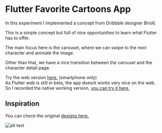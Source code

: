 # Flutter Favorite Cartoons App

In this experiment I implemented a concept from Dribbble designer Brio6.

This is a simple concept but full of nice opportunities to learn what Flutter has to offer.

The main focus here is the carousel, where we can swipe to the next character and animate the image.

Other than that, we have a nice transition between the carousel and the character detail page.

Try the web version [here.](https://flutter-cartoons-app.felipenobre.now.sh/)  (smartphone only)<br>
As Flutter web is still in beta, the app doesnt works very nice on the web.<br>
So I recorded the native working version, [you can try it here.](https://dribbble.com/shots/6403829-Movie-Character-UI-Animation)


## Inspiration 
You can check the original [designs here.](https://dribbble.com/shots/6403829-Movie-Character-UI-Animation)

![alt text](https://felipenobre.now.sh/img/cartoons-app.4558defe.jpg "Inspiration")




